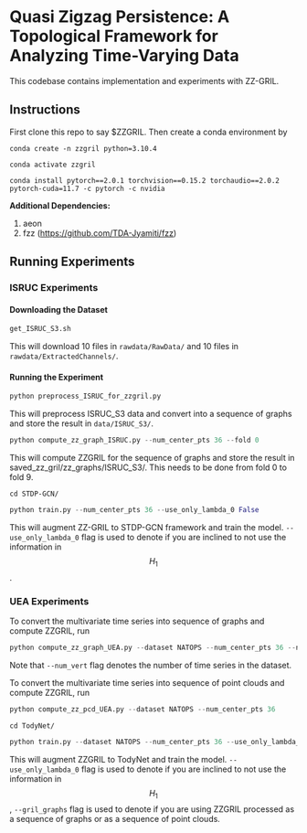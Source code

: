 # Quasi Zigzag Persistence: A Topological Framework for Analyzing Time-Varying Data

This codebase contains implementation and experiments with ZZ-GRIL. 


## Instructions
First clone this repo to say $ZZGRIL. Then create a conda environment by

    conda create -n zzgril python=3.10.4
    
    conda activate zzgril

    conda install pytorch==2.0.1 torchvision==0.15.2 torchaudio==2.0.2 pytorch-cuda=11.7 -c pytorch -c nvidia    
    

**Additional Dependencies:**

1. aeon
2. fzz (https://github.com/TDA-Jyamiti/fzz)

## Running Experiments

### ISRUC Experiments
#### Downloading the Dataset
```python
get_ISRUC_S3.sh
```
This will download 10 files in <code>rawdata/RawData/</code> and 10 files in <code>rawdata/ExtractedChannels/</code>.

#### Running the Experiment
```python
python preprocess_ISRUC_for_zzgril.py
```
This will preprocess ISRUC_S3 data and convert into a sequence of graphs and store the result in <code>data/ISRUC_S3/</code>.
```python
python compute_zz_graph_ISRUC.py --num_center_pts 36 --fold 0
```
This will compute ZZGRIL for the sequence of graphs and store the result in saved_zz_gril/zz_graphs/ISRUC_S3/. This needs to be done from fold 0 to fold 9.

<code>cd STDP-GCN/</code>
```python
python train.py --num_center_pts 36 --use_only_lambda_0 False
```
This will augment ZZ-GRIL to STDP-GCN framework and train the model. <code>--use_only_lambda_0</code> flag is used to denote if you are inclined to not use the information in $$H_1$$.

### UEA Experiments
To convert the multivariate time series into sequence of graphs and compute ZZGRIL, run
```python
python compute_zz_graph_UEA.py --dataset NATOPS --num_center_pts 36 --num_vert 24
```
Note that <code>--num_vert</code> flag denotes the number of time series in the dataset.

To convert the multivariate time series into sequence of point clouds and compute ZZGRIL, run
```python
python compute_zz_pcd_UEA.py --dataset NATOPS --num_center_pts 36
```

<code>cd TodyNet/ </code>
```python
python train.py --dataset NATOPS --num_center_pts 36 --use_only_lambda_0 False --gril_graphs True
```
This will augment ZZGRIL to TodyNet and train the model. <code>--use_only_lambda_0</code> flag is used to denote if you are inclined to not use the information in $$H_1$$, <code>--gril_graphs</code> flag is used to denote if you are using ZZGRIL processed as a sequence of graphs or as a sequence of point clouds.
